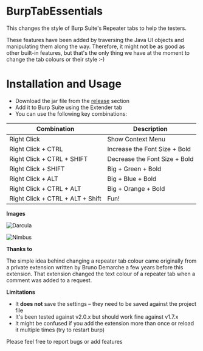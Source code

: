 # BurpTabEssentials
This changes the style of Burp Suite's Repeater tabs to help the testers. 

These features have been added by traversing the Java UI objects and manipulating them along the way. Therefore, it might not be as good as other built-in features, but that's the only thing we have at the moment to change the tab colours or their style :-)

# Installation and Usage
* Download the jar file from the [release](https://github.com/irsdl/BurpTabEssentials/releases) section
* Add it to Burp Suite using the Extender tab
* You can use the following key combinations:

| Combination | Description |	
| --- | --- |	
|Right Click|		Show Context Menu|	
|Right Click + CTRL|	Increase the Font Size + Bold|	
|Right Click + CTRL + SHIFT|	Decrease the Font Size + Bold|	
|Right Click + SHIFT|	Big + Green + Bold|	
|Right Click + ALT|	Big + Blue + Bold|	
|Right Click + CTRL + ALT|	Big + Orange + Bold|	
|Right Click + CTRL + ALT + Shift|	Fun!|

**Images**

![Darcula](https://github.com/irsdl/BurpTabEssentials/blob/master/images/darcula.png)

![Nimbus](https://github.com/irsdl/BurpTabEssentials/blob/master/images/nimbus.png)

**Thanks to**

The simple idea behind changing a repeater tab colour came originally from a private extension written by Bruno Demarche a few years before this extension. That extension changed the text colour of a repeater tab when a comment was added to a request.


**Limitations** 
* It **does not** save the settings – they need to be saved against the project file
* It's been tested against v2.0.x but should work fine against v1.7.x
* It might be confused if you add the extension more than once or reload it multiple times (try to restart burp)

Please feel free to report bugs or add features

